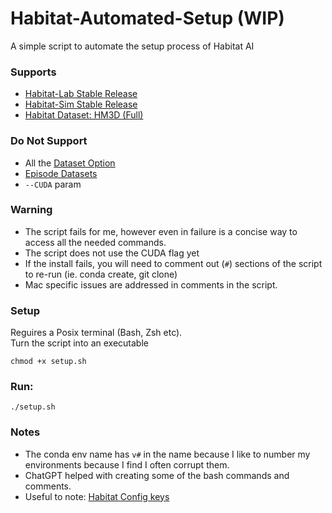 # Habitat-Automated-Setup (WIP)
A simple script to automate the setup process of Habitat AI 

### Supports
 - [Habitat-Lab Stable Release](https://github.com/facebookresearch/habitat-lab/releases/tag/stable)
 - [Habitat-Sim Stable Release](https://github.com/facebookresearch/habitat-sim/releases/tag/stable)
 - [Habitat Dataset: HM3D (Full)](https://github.com/facebookresearch/habitat-sim/blob/main/DATASETS.md#habitat-matterport-3d-research-dataset-hm3d)

### Do Not Support
 - All the [Dataset Option](https://github.com/facebookresearch/habitat-sim/blob/main/DATASETS.md)
 - [Episode Datasets](https://github.com/facebookresearch/habitat-lab/blob/main/DATASETS.md)
 - `--CUDA` param

### Warning
 - The script fails for me, however even in failure is a concise way to access all the needed commands. 
 - The script does not use the CUDA flag yet  
 - If the install fails, you will need to comment out (`#`) sections of the script to re-run (ie. conda create, git clone)
 - Mac specific issues are addressed in comments in the script.

### Setup
Reguires a Posix terminal (Bash, Zsh etc).  
Turn the script into an executable
  ```
  chmod +x setup.sh
  ```
### Run: 
  ```
  ./setup.sh
  ```
### Notes
 - The conda env name has `v#` in the name because I like to number my environments because I find I often corrupt them. 
 - ChatGPT helped with creating some of the bash commands and comments.
 - Useful to note: [Habitat Config keys](https://github.com/facebookresearch/habitat-lab/blob/stable/habitat-lab/habitat/config/CONFIG_KEYS.md)
